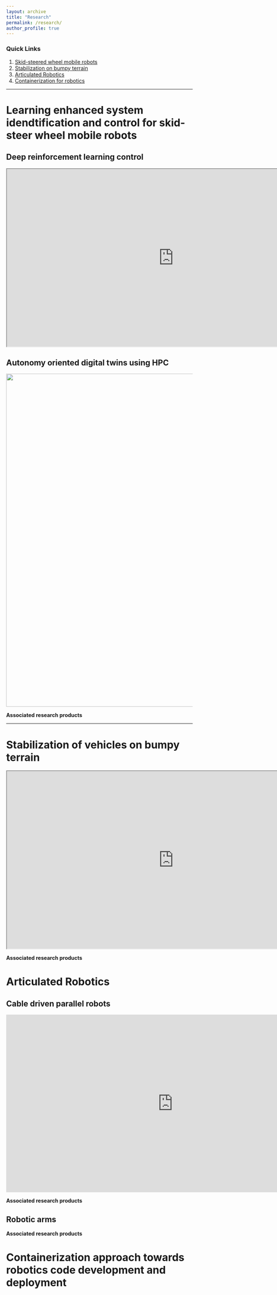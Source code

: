 ```yaml
---
layout: archive
title: "Research"
permalink: /research/
author_profile: true
---
```


### Quick Links
1. [Skid-steered wheel mobile robots](#learning-enhanced-system-idendtification-and-control-for-kid-steer-wheel-mobile-robots)
2. [Stabilization on bumpy terrain](#stabilization-of-vehicles-on-bumpy-terrain)
3. [Articulated Robotics](#articulated-robotics)
4. [Containerization for robotics](#containerization-approach-towards-robotics-code-development-and-deployment)

--- 

# Learning enhanced system idendtification and control for skid-steer wheel mobile robots

## Deep reinforcement learning control
<iframe src="https://drive.google.com/file/d/15OgLxI7fIti-KspaqmniIypnsGHWD6w9/preview" width="900" height="480" allow="autoplay"></iframe>

## Autonomy oriented digital twins using HPC

<img src="images/ResearchOverview.png" width="900"/> 

**Associated research products**

 --- 

# Stabilization of vehicles on bumpy terrain

<iframe src="https://drive.google.com/file/d/1NlVM-7oufR6W0oXX-_F-P897iKylaFEW/preview" width="900" height="480" allow="autoplay"></iframe>

**Associated research products**

# Articulated Robotics

## Cable driven parallel robots

<iframe width="900" height="480" src="https://www.youtube.com/embed/IOs0d03G12g?si=8OYsWJkjWPaClFyx" title="YouTube video player" frameborder="0" allow="accelerometer; autoplay; clipboard-write; encrypted-media; gyroscope; picture-in-picture; web-share" referrerpolicy="strict-origin-when-cross-origin" allowfullscreen></iframe>

**Associated research products**


## Robotic arms

**Associated research products**


# Containerization approach towards robotics code development and deployment



